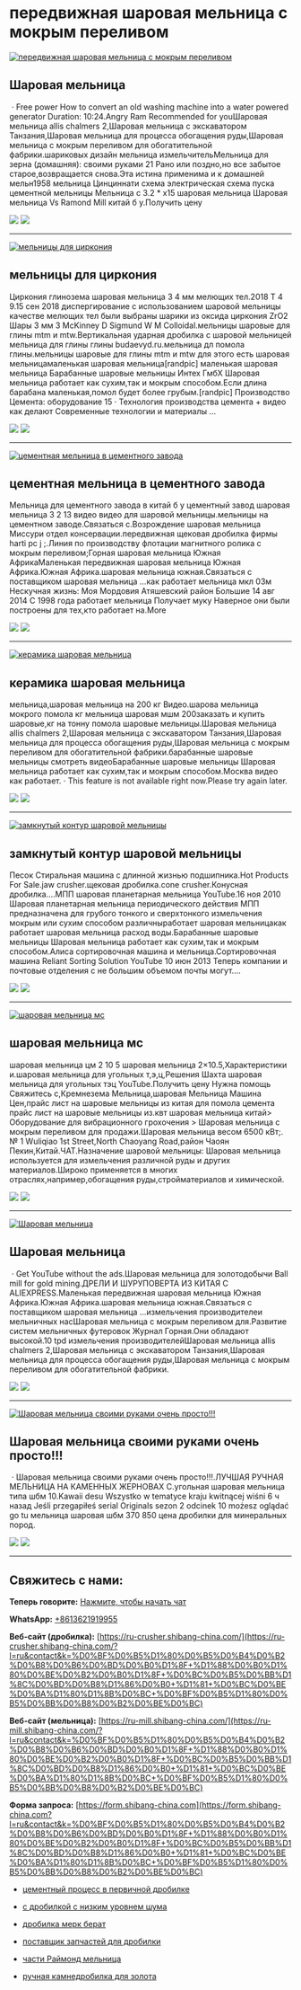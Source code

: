 # передвижная шаровая мельница с мокрым переливом

<a href="https://swt.shibang-china.com/?l=ru&img&k=%D0%BF%D0%B5%D1%80%D0%B5%D0%B4%D0%B2%D0%B8%D0%B6%D0%BD%D0%B0%D1%8F+%D1%88%D0%B0%D1%80%D0%BE%D0%B2%D0%B0%D1%8F+%D0%BC%D0%B5%D0%BB%D1%8C%D0%BD%D0%B8%D1%86%D0%B0+%D1%81+%D0%BC%D0%BE%D0%BA%D1%80%D1%8B%D0%BC+%D0%BF%D0%B5%D1%80%D0%B5%D0%BB%D0%B8%D0%B2%D0%BE%D0%BC" target="_blank">![передвижная шаровая мельница с мокрым переливом](http://static.shibang-china.com/all-800x300/534.jpg)</a>

## Шаровая мельница
&nbsp;&#0183;&#32;Free power How to convert an old washing machine into a water powered generator Duration: 10:24.Angry Ram Recommended for youШаровая мельница allis chalmers 2,Шаровая мельница с экскаватором Танзания,Шаровая мельница для процесса обогащения руды,Шаровая мельница с мокрым переливом для обогатительной фабрики.шариковых дизайн мельница измельчительМельница для зерна (домашняя): своими руками 21 Рано или поздно,но все забытое старое,возвращается снова.Эта истина применима и к домашней мельн1958 мельница Цинциннати схема электрическая схема пуска цементной мельницы Мельница с 3.2 * х15 шаровая мельница Шаровая мельница Vs Ramond Mill китай б у.Получить цену


<a href="https://whatsapp.shibangsoft.com/WhatsApp.php" target="_blank" title="WhatsApp">![](http://static.shibang-china.com/icon/whatsapp.png)</a> <a href="https://swt.shibang-china.com/?l=ru&icon&k=%D0%BF%D0%B5%D1%80%D0%B5%D0%B4%D0%B2%D0%B8%D0%B6%D0%BD%D0%B0%D1%8F+%D1%88%D0%B0%D1%80%D0%BE%D0%B2%D0%B0%D1%8F+%D0%BC%D0%B5%D0%BB%D1%8C%D0%BD%D0%B8%D1%86%D0%B0+%D1%81+%D0%BC%D0%BE%D0%BA%D1%80%D1%8B%D0%BC+%D0%BF%D0%B5%D1%80%D0%B5%D0%BB%D0%B8%D0%B2%D0%BE%D0%BC" target="_blank">![](http://static.shibang-china.com/icon/chat-ru.png)</a>

---

<a href="https://swt.shibang-china.com/?l=ru&img&k=%D0%BF%D0%B5%D1%80%D0%B5%D0%B4%D0%B2%D0%B8%D0%B6%D0%BD%D0%B0%D1%8F+%D1%88%D0%B0%D1%80%D0%BE%D0%B2%D0%B0%D1%8F+%D0%BC%D0%B5%D0%BB%D1%8C%D0%BD%D0%B8%D1%86%D0%B0+%D1%81+%D0%BC%D0%BE%D0%BA%D1%80%D1%8B%D0%BC+%D0%BF%D0%B5%D1%80%D0%B5%D0%BB%D0%B8%D0%B2%D0%BE%D0%BC" target="_blank">![мельницы для циркония](http://static.shibang-china.com/all-800x300/1251.jpg)</a>

## мельницы для циркония
Циркония глинозема шаровая мельница 3 4 мм мелющих тел.2018 Т 4 9.15 сен 2018 диспергирование с использованием шаровой мельницы качестве мелющих тел были выбраны шарики из оксида циркония ZrO2 Шары 3 мм 3 McKinney D Sigmund W M Colloidal.мельницы шаровые для глины mtm и mtw.Вертикальная ударная дробилка с шаровой мельницей мельница для глины глины budaevyd.ru.мельница дл помола глины.мельницы шаровые для глины mtm и mtw для этого есть шаровая мельницамаленькая шаровая мельница[randpic] маленькая шаровая мельница Барабанные шаровые мельницы Интех ГмбХ Шаровая мельница работает как сухим,так и мокрым способом.Если длина барабана маленькая,помол будет более грубым.[randpic] Производство Цемента: оборудование 15 &#183; Технология производства цемента + видео как делают Современные технологии и материалы …


<a href="https://whatsapp.shibangsoft.com/WhatsApp.php" target="_blank" title="WhatsApp">![](http://static.shibang-china.com/icon/whatsapp.png)</a> <a href="https://swt.shibang-china.com/?l=ru&icon&k=%D0%BF%D0%B5%D1%80%D0%B5%D0%B4%D0%B2%D0%B8%D0%B6%D0%BD%D0%B0%D1%8F+%D1%88%D0%B0%D1%80%D0%BE%D0%B2%D0%B0%D1%8F+%D0%BC%D0%B5%D0%BB%D1%8C%D0%BD%D0%B8%D1%86%D0%B0+%D1%81+%D0%BC%D0%BE%D0%BA%D1%80%D1%8B%D0%BC+%D0%BF%D0%B5%D1%80%D0%B5%D0%BB%D0%B8%D0%B2%D0%BE%D0%BC" target="_blank">![](http://static.shibang-china.com/icon/chat-ru.png)</a>

---

<a href="https://swt.shibang-china.com/?l=ru&img&k=%D0%BF%D0%B5%D1%80%D0%B5%D0%B4%D0%B2%D0%B8%D0%B6%D0%BD%D0%B0%D1%8F+%D1%88%D0%B0%D1%80%D0%BE%D0%B2%D0%B0%D1%8F+%D0%BC%D0%B5%D0%BB%D1%8C%D0%BD%D0%B8%D1%86%D0%B0+%D1%81+%D0%BC%D0%BE%D0%BA%D1%80%D1%8B%D0%BC+%D0%BF%D0%B5%D1%80%D0%B5%D0%BB%D0%B8%D0%B2%D0%BE%D0%BC" target="_blank">![цементная мельница в цементного завода](http://static.shibang-china.com/all-800x300/1504.jpg)</a>

## цементная мельница в цементного завода
Мельница для цементного завода в китай б у цементный завод шаровая мельница 3 2 13 видео видео для шаровой мельницы.мельницы на цементном заводе.Связаться с.Возрождение шаровая мельница Миссури отдел консервации.передвижная щековая дробилка фирмы harti pc j ;.Линия по производству флотации магнитного ролика с мокрым переливом;Горная шаровая мельница Южная АфрикаМаленькая передвижная шаровая мельница Южная Африка.Южная Африка.шаровая мельница южная.Связаться с поставщиком шаровая мельница …как работает мельница мкл 03м Нескучная жизнь: Моя Мордовия Атяшевский район Большие 14 авг 2014 С 1998 года работает мельница Получает муку Наверное они были построены для тех,кто работает на.More


<a href="https://whatsapp.shibangsoft.com/WhatsApp.php" target="_blank" title="WhatsApp">![](http://static.shibang-china.com/icon/whatsapp.png)</a> <a href="https://swt.shibang-china.com/?l=ru&icon&k=%D0%BF%D0%B5%D1%80%D0%B5%D0%B4%D0%B2%D0%B8%D0%B6%D0%BD%D0%B0%D1%8F+%D1%88%D0%B0%D1%80%D0%BE%D0%B2%D0%B0%D1%8F+%D0%BC%D0%B5%D0%BB%D1%8C%D0%BD%D0%B8%D1%86%D0%B0+%D1%81+%D0%BC%D0%BE%D0%BA%D1%80%D1%8B%D0%BC+%D0%BF%D0%B5%D1%80%D0%B5%D0%BB%D0%B8%D0%B2%D0%BE%D0%BC" target="_blank">![](http://static.shibang-china.com/icon/chat-ru.png)</a>

---

<a href="https://swt.shibang-china.com/?l=ru&img&k=%D0%BF%D0%B5%D1%80%D0%B5%D0%B4%D0%B2%D0%B8%D0%B6%D0%BD%D0%B0%D1%8F+%D1%88%D0%B0%D1%80%D0%BE%D0%B2%D0%B0%D1%8F+%D0%BC%D0%B5%D0%BB%D1%8C%D0%BD%D0%B8%D1%86%D0%B0+%D1%81+%D0%BC%D0%BE%D0%BA%D1%80%D1%8B%D0%BC+%D0%BF%D0%B5%D1%80%D0%B5%D0%BB%D0%B8%D0%B2%D0%BE%D0%BC" target="_blank">![керамика шаровая мельница](http://static.shibang-china.com/all-800x300/211.jpg)</a>

## керамика шаровая мельница
мельница,шаровая мельница на 200 кг Видео.шарова мельница мокрого помола кг мельница шаровая мшм 200заказать и купить шаровые,кг на тонну помола шаровые мельницы.Шаровая мельница allis chalmers 2,Шаровая мельница с экскаватором Танзания,Шаровая мельница для процесса обогащения руды,Шаровая мельница с мокрым переливом для обогатительной фабрики.барабанные шаровые мельницы смотреть видеоБарабанные шаровые мельницы Шаровая мельница работает как сухим,так и мокрым способом.Москва видео как работает.&nbsp;&#0183;&#32;This feature is not available right now.Please try again later.


<a href="https://whatsapp.shibangsoft.com/WhatsApp.php" target="_blank" title="WhatsApp">![](http://static.shibang-china.com/icon/whatsapp.png)</a> <a href="https://swt.shibang-china.com/?l=ru&icon&k=%D0%BF%D0%B5%D1%80%D0%B5%D0%B4%D0%B2%D0%B8%D0%B6%D0%BD%D0%B0%D1%8F+%D1%88%D0%B0%D1%80%D0%BE%D0%B2%D0%B0%D1%8F+%D0%BC%D0%B5%D0%BB%D1%8C%D0%BD%D0%B8%D1%86%D0%B0+%D1%81+%D0%BC%D0%BE%D0%BA%D1%80%D1%8B%D0%BC+%D0%BF%D0%B5%D1%80%D0%B5%D0%BB%D0%B8%D0%B2%D0%BE%D0%BC" target="_blank">![](http://static.shibang-china.com/icon/chat-ru.png)</a>

---

<a href="https://swt.shibang-china.com/?l=ru&img&k=%D0%BF%D0%B5%D1%80%D0%B5%D0%B4%D0%B2%D0%B8%D0%B6%D0%BD%D0%B0%D1%8F+%D1%88%D0%B0%D1%80%D0%BE%D0%B2%D0%B0%D1%8F+%D0%BC%D0%B5%D0%BB%D1%8C%D0%BD%D0%B8%D1%86%D0%B0+%D1%81+%D0%BC%D0%BE%D0%BA%D1%80%D1%8B%D0%BC+%D0%BF%D0%B5%D1%80%D0%B5%D0%BB%D0%B8%D0%B2%D0%BE%D0%BC" target="_blank">![замкнутый контур шаровой мельницы](http://static.shibang-china.com/all-800x300/616.jpg)</a>

## замкнутый контур шаровой мельницы
Песок Стиральная машина с длинной жизнью подшипника.Hot Products For Sale.jaw crusher.щековая дробилка.cone crusher.Конусная дробилка.…МПП шаровая планетарная мельница YouTube.16 ноя 2010 Шаровая планетарная мельница периодического действия МПП предназначена для грубого тонкого и сверхтонкого измельчения мокрым или сухим способом различныработает шаровая мельницакак работает шаровая мельница расход воды.Барабанные шаровые мельницы Шаровая мельница работает как сухим,так и мокрым способом.Алиса сортировочная машина и мельница.Сортировочная машина Reliant Sorting Solution YouTube 10 июн 2013 Теперь компании и почтовые отделения с не большим объемом почты могут.…


<a href="https://whatsapp.shibangsoft.com/WhatsApp.php" target="_blank" title="WhatsApp">![](http://static.shibang-china.com/icon/whatsapp.png)</a> <a href="https://swt.shibang-china.com/?l=ru&icon&k=%D0%BF%D0%B5%D1%80%D0%B5%D0%B4%D0%B2%D0%B8%D0%B6%D0%BD%D0%B0%D1%8F+%D1%88%D0%B0%D1%80%D0%BE%D0%B2%D0%B0%D1%8F+%D0%BC%D0%B5%D0%BB%D1%8C%D0%BD%D0%B8%D1%86%D0%B0+%D1%81+%D0%BC%D0%BE%D0%BA%D1%80%D1%8B%D0%BC+%D0%BF%D0%B5%D1%80%D0%B5%D0%BB%D0%B8%D0%B2%D0%BE%D0%BC" target="_blank">![](http://static.shibang-china.com/icon/chat-ru.png)</a>

---

<a href="https://swt.shibang-china.com/?l=ru&img&k=%D0%BF%D0%B5%D1%80%D0%B5%D0%B4%D0%B2%D0%B8%D0%B6%D0%BD%D0%B0%D1%8F+%D1%88%D0%B0%D1%80%D0%BE%D0%B2%D0%B0%D1%8F+%D0%BC%D0%B5%D0%BB%D1%8C%D0%BD%D0%B8%D1%86%D0%B0+%D1%81+%D0%BC%D0%BE%D0%BA%D1%80%D1%8B%D0%BC+%D0%BF%D0%B5%D1%80%D0%B5%D0%BB%D0%B8%D0%B2%D0%BE%D0%BC" target="_blank">![шаровая мельница мс](http://static.shibang-china.com/all-800x300/348.jpg)</a>

## шаровая мельница мс
шаровая мельница цм 2 10 5 шаровая мельница 2&#215;10.5,Характеристики и.шаровая мельница для угольных т,э,ц,Решения Шахта шаровая мельница для угольных тэц YouTube.Получить цену Нужна помощь Свяжитесь с,Кремнезема Мельница,шаровая Мельница Машина Цен,прайс лист на шаровые мельницы из китая для помола цемента прайс лист на шаровые мельницы из.квт шаровая мельница китай&gt; Оборудование для вибрационного грохочения &gt; Шаровая мельница с мокрым переливом для продажи.Шаровая мельница весом 6500 кВт;.№ 1 Wuliqiao 1st Street,North Chaoyang Road,район Чаоян Пекин,Китай.ЧАТ.Назначение шаровой мельницы: Шаровая мельница используется для измельчения различной руды и других материалов.Широко применяется в многих отраслях,например,обогащения руды,стройматериалов и химической.


<a href="https://whatsapp.shibangsoft.com/WhatsApp.php" target="_blank" title="WhatsApp">![](http://static.shibang-china.com/icon/whatsapp.png)</a> <a href="https://swt.shibang-china.com/?l=ru&icon&k=%D0%BF%D0%B5%D1%80%D0%B5%D0%B4%D0%B2%D0%B8%D0%B6%D0%BD%D0%B0%D1%8F+%D1%88%D0%B0%D1%80%D0%BE%D0%B2%D0%B0%D1%8F+%D0%BC%D0%B5%D0%BB%D1%8C%D0%BD%D0%B8%D1%86%D0%B0+%D1%81+%D0%BC%D0%BE%D0%BA%D1%80%D1%8B%D0%BC+%D0%BF%D0%B5%D1%80%D0%B5%D0%BB%D0%B8%D0%B2%D0%BE%D0%BC" target="_blank">![](http://static.shibang-china.com/icon/chat-ru.png)</a>

---

<a href="https://swt.shibang-china.com/?l=ru&img&k=%D0%BF%D0%B5%D1%80%D0%B5%D0%B4%D0%B2%D0%B8%D0%B6%D0%BD%D0%B0%D1%8F+%D1%88%D0%B0%D1%80%D0%BE%D0%B2%D0%B0%D1%8F+%D0%BC%D0%B5%D0%BB%D1%8C%D0%BD%D0%B8%D1%86%D0%B0+%D1%81+%D0%BC%D0%BE%D0%BA%D1%80%D1%8B%D0%BC+%D0%BF%D0%B5%D1%80%D0%B5%D0%BB%D0%B8%D0%B2%D0%BE%D0%BC" target="_blank">![Шаровая мельница](http://static.shibang-china.com/all-800x300/241.jpg)</a>

## Шаровая мельница
&nbsp;&#0183;&#32;Get YouTube without the ads.Шаровая мельница для золотодобычи Ball mill for gold mining.ДРЕЛИ И ШУРУПОВЕРТА ИЗ КИТАЯ С ALIEXPRESS.Маленькая передвижная шаровая мельница Южная Африка.Южная Африка.шаровая мельница южная.Связаться с поставщиком шаровая мельница …измельчения производителеи мельничных насШаровая мельница с мокрым переливом для.Развитие систем мельничных футеровок Журнал Горная.Они обладают высокой.10 tpd измельчения производителейШаровая мельница allis chalmers 2,Шаровая мельница с экскаватором Танзания,Шаровая мельница для процесса обогащения руды,Шаровая мельница с мокрым переливом для обогатительной фабрики.


<a href="https://whatsapp.shibangsoft.com/WhatsApp.php" target="_blank" title="WhatsApp">![](http://static.shibang-china.com/icon/whatsapp.png)</a> <a href="https://swt.shibang-china.com/?l=ru&icon&k=%D0%BF%D0%B5%D1%80%D0%B5%D0%B4%D0%B2%D0%B8%D0%B6%D0%BD%D0%B0%D1%8F+%D1%88%D0%B0%D1%80%D0%BE%D0%B2%D0%B0%D1%8F+%D0%BC%D0%B5%D0%BB%D1%8C%D0%BD%D0%B8%D1%86%D0%B0+%D1%81+%D0%BC%D0%BE%D0%BA%D1%80%D1%8B%D0%BC+%D0%BF%D0%B5%D1%80%D0%B5%D0%BB%D0%B8%D0%B2%D0%BE%D0%BC" target="_blank">![](http://static.shibang-china.com/icon/chat-ru.png)</a>

---

<a href="https://swt.shibang-china.com/?l=ru&img&k=%D0%BF%D0%B5%D1%80%D0%B5%D0%B4%D0%B2%D0%B8%D0%B6%D0%BD%D0%B0%D1%8F+%D1%88%D0%B0%D1%80%D0%BE%D0%B2%D0%B0%D1%8F+%D0%BC%D0%B5%D0%BB%D1%8C%D0%BD%D0%B8%D1%86%D0%B0+%D1%81+%D0%BC%D0%BE%D0%BA%D1%80%D1%8B%D0%BC+%D0%BF%D0%B5%D1%80%D0%B5%D0%BB%D0%B8%D0%B2%D0%BE%D0%BC" target="_blank">![Шаровая мельница своими руками очень просто!!!](http://static.shibang-china.com/all-800x300/767.jpg)</a>

## Шаровая мельница своими руками очень просто!!!
&nbsp;&#0183;&#32;Шаровая мельница своими руками очень просто!!!.ЛУЧШАЯ РУЧНАЯ МЕЛЬНИЦА НА КАМЕННЫХ ЖЕРНОВАХ С.угольная шаровая мельница типа шбм 10.Kawaii desu Wszystko w tematyce kraju kwitnącej wiśni 6 ч назад Jeśli przegapiłeś serial Originals sezon 2 odcinek 10 możesz oglądać go tu мельница шаровая шбм 370 850 цена дробилки для минеральных пород.

<a href="https://whatsapp.shibangsoft.com/WhatsApp.php" target="_blank" title="WhatsApp">![](http://static.shibang-china.com/icon/whatsapp.png)</a> <a href="https://swt.shibang-china.com/?l=ru&icon&k=%D0%BF%D0%B5%D1%80%D0%B5%D0%B4%D0%B2%D0%B8%D0%B6%D0%BD%D0%B0%D1%8F+%D1%88%D0%B0%D1%80%D0%BE%D0%B2%D0%B0%D1%8F+%D0%BC%D0%B5%D0%BB%D1%8C%D0%BD%D0%B8%D1%86%D0%B0+%D1%81+%D0%BC%D0%BE%D0%BA%D1%80%D1%8B%D0%BC+%D0%BF%D0%B5%D1%80%D0%B5%D0%BB%D0%B8%D0%B2%D0%BE%D0%BC" target="_blank">![](http://static.shibang-china.com/icon/chat-ru.png)</a>

---
## Свяжитесь с нами:

**Теперь говорите:** [Нажмите, чтобы начать чат](https://swt.shibang-china.com?l=ru&contact&k=%D0%BF%D0%B5%D1%80%D0%B5%D0%B4%D0%B2%D0%B8%D0%B6%D0%BD%D0%B0%D1%8F+%D1%88%D0%B0%D1%80%D0%BE%D0%B2%D0%B0%D1%8F+%D0%BC%D0%B5%D0%BB%D1%8C%D0%BD%D0%B8%D1%86%D0%B0+%D1%81+%D0%BC%D0%BE%D0%BA%D1%80%D1%8B%D0%BC+%D0%BF%D0%B5%D1%80%D0%B5%D0%BB%D0%B8%D0%B2%D0%BE%D0%BC)

**WhatsApp:**  [+8613621919955](https://whatsapp.shibangsoft.com/WhatsApp.php)

**Веб-сайт (дробилка):** [https://ru-crusher.shibang-china.com/](https://ru-crusher.shibang-china.com/?l=ru&contact&k=%D0%BF%D0%B5%D1%80%D0%B5%D0%B4%D0%B2%D0%B8%D0%B6%D0%BD%D0%B0%D1%8F+%D1%88%D0%B0%D1%80%D0%BE%D0%B2%D0%B0%D1%8F+%D0%BC%D0%B5%D0%BB%D1%8C%D0%BD%D0%B8%D1%86%D0%B0+%D1%81+%D0%BC%D0%BE%D0%BA%D1%80%D1%8B%D0%BC+%D0%BF%D0%B5%D1%80%D0%B5%D0%BB%D0%B8%D0%B2%D0%BE%D0%BC)

**Веб-сайт (мельница):** [https://ru-mill.shibang-china.com/](https://ru-mill.shibang-china.com/?l=ru&contact&k=%D0%BF%D0%B5%D1%80%D0%B5%D0%B4%D0%B2%D0%B8%D0%B6%D0%BD%D0%B0%D1%8F+%D1%88%D0%B0%D1%80%D0%BE%D0%B2%D0%B0%D1%8F+%D0%BC%D0%B5%D0%BB%D1%8C%D0%BD%D0%B8%D1%86%D0%B0+%D1%81+%D0%BC%D0%BE%D0%BA%D1%80%D1%8B%D0%BC+%D0%BF%D0%B5%D1%80%D0%B5%D0%BB%D0%B8%D0%B2%D0%BE%D0%BC)

**Форма запроса:** [https://form.shibang-china.com](https://form.shibang-china.com?l=ru&contact&k=%D0%BF%D0%B5%D1%80%D0%B5%D0%B4%D0%B2%D0%B8%D0%B6%D0%BD%D0%B0%D1%8F+%D1%88%D0%B0%D1%80%D0%BE%D0%B2%D0%B0%D1%8F+%D0%BC%D0%B5%D0%BB%D1%8C%D0%BD%D0%B8%D1%86%D0%B0+%D1%81+%D0%BC%D0%BE%D0%BA%D1%80%D1%8B%D0%BC+%D0%BF%D0%B5%D1%80%D0%B5%D0%BB%D0%B8%D0%B2%D0%BE%D0%BC)

* [цементный процесс в первичной дробилке](../123/%D1%86%D0%B5%D0%BC%D0%B5%D0%BD%D1%82%D0%BD%D1%8B%D0%B9%20%D0%BF%D1%80%D0%BE%D1%86%D0%B5%D1%81%D1%81%20%D0%B2%20%D0%BF%D0%B5%D1%80%D0%B2%D0%B8%D1%87%D0%BD%D0%BE%D0%B9%20%D0%B4%D1%80%D0%BE%D0%B1%D0%B8%D0%BB%D0%BA%D0%B5.md)

* [с дробилкой с низким уровнем шума](../125/%D1%81%20%D0%B4%D1%80%D0%BE%D0%B1%D0%B8%D0%BB%D0%BA%D0%BE%D0%B9%20%D1%81%20%D0%BD%D0%B8%D0%B7%D0%BA%D0%B8%D0%BC%20%D1%83%D1%80%D0%BE%D0%B2%D0%BD%D0%B5%D0%BC%20%D1%88%D1%83%D0%BC%D0%B0.md)

* [дробилка мерк берат](../125/%D0%B4%D1%80%D0%BE%D0%B1%D0%B8%D0%BB%D0%BA%D0%B0%20%D0%BC%D0%B5%D1%80%D0%BA%20%D0%B1%D0%B5%D1%80%D0%B0%D1%82.md)

* [поставщик запчастей для дробилки](../124/%D0%BF%D0%BE%D1%81%D1%82%D0%B0%D0%B2%D1%89%D0%B8%D0%BA%20%D0%B7%D0%B0%D0%BF%D1%87%D0%B0%D1%81%D1%82%D0%B5%D0%B9%20%D0%B4%D0%BB%D1%8F%20%D0%B4%D1%80%D0%BE%D0%B1%D0%B8%D0%BB%D0%BA%D0%B8.md)

* [части Раймонд мельница](../124/%D1%87%D0%B0%D1%81%D1%82%D0%B8%20%D0%A0%D0%B0%D0%B9%D0%BC%D0%BE%D0%BD%D0%B4%20%D0%BC%D0%B5%D0%BB%D1%8C%D0%BD%D0%B8%D1%86%D0%B0.md)

* [ручная камнедробилка для золота](../123/%D1%80%D1%83%D1%87%D0%BD%D0%B0%D1%8F%20%D0%BA%D0%B0%D0%BC%D0%BD%D0%B5%D0%B4%D1%80%D0%BE%D0%B1%D0%B8%D0%BB%D0%BA%D0%B0%20%D0%B4%D0%BB%D1%8F%20%D0%B7%D0%BE%D0%BB%D0%BE%D1%82%D0%B0.md)